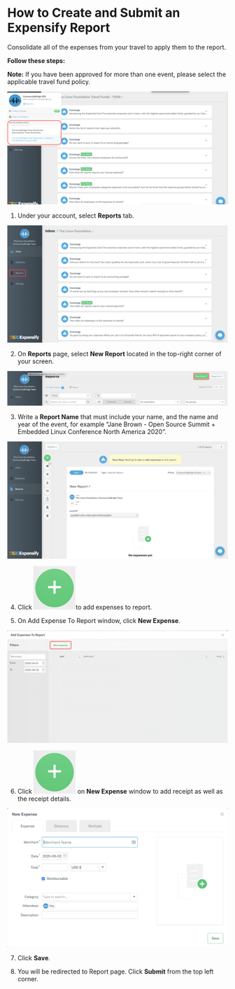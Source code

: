 # How to Create and Submit an Expensify Report

Consolidate all of the expenses from your travel to apply them to the report.

**Follow these steps:**

**Note:** If you have been approved for more than one event, please select the applicable travel fund policy.

![](../../.gitbook/assets/select-policy.png)

1. Under your account, select **Reports** tab.

![](../../.gitbook/assets/expensify-reports-tab.png)

2. On **Reports** page, select **New Report** located in the top-right corner of your screen. 

![](../../.gitbook/assets/expensify-new-reports.png)

3. Write a **Report Name** that must include your name, and the name and year of the event, for example “Jane Brown - Open Source Summit + Embedded Linux Conference North America 2020”.

![](../../.gitbook/assets/expensify-add-report-and-submit.png)

4. Click ![](../../.gitbook/assets/plus-icon.png)to add expenses to report.

5. On Add Expense To Report window, click **New Expense**.

![](../../.gitbook/assets/add-expense-screenshot-first-step.png)

6. Click ![](../../.gitbook/assets/plus-icon.png) on **New Expense** window to add receipt as well as the receipt details.

![](../../.gitbook/assets/create-new-expense-screenshot-second-step.png)

7. Click **Save**.

8. You will be redirected to Report page. Click **Submit** from the top left corner.

 

